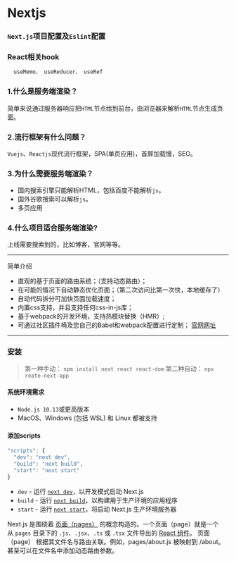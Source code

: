 # Nextjs

### `Next.js`项目配置及`Eslint`配置

### React相关hook
```js
  useMemo、 useReducer、 useRef
```

### 1.什么是服务端渲染？
 简单来说通过服务器响应把`HTML`节点给到前台，由浏览器来解析`HTML`节点生成页面。

### 2.流行框架有什么问题？
  `Vuejs`、`Reactjs`现代流行框架，SPA(单页应用)，首屏加载慢，SEO。

### 3.为什么需要服务端渲染？
- 国内搜索引擎只能解析HTML，包括百度不能解析`js`。
- 国外谷歌搜索可以解析`js`。
- 多页应用

### 4.什么项目适合服务端渲染?
上线需要搜索到的，比如博客，官网等等。

---
简单介绍
- 直观的基于页面的路由系统；（支持动态路由）；
- 在可能的情况下自动静态优化页面；（第二次访问比第一次快，本地缓存了）
- 自动代码拆分可加快页面加载速度；
- 内置css支持，并且支持任何css-in-js库；
- 基于webpack的开发环境，支持热模块替换（HMR）;
- 可通过社区插件椅及您自己的Babel和webpack配置进行定制；
   [官网网址](https://nextjs.org/docs/getting-started)

--- 
### [安装](https://www.nextjs.cn/docs/getting-started)
>第一种手动： `npm install next react react-dom`
  第二种自动： `npx reate-next-app`

#### 系统环境需求
  - `Node.js 10.13`或更高版本
- MacOS、Windows (包括 WSL) 和 Linux 都被支持

#### 添加scripts
```js
"scripts": {
  "dev": "next dev",
  "build": "next build",
  "start": "next start"
}
```
*   `dev` - 运行 [`next dev`](https://www.nextjs.cn/docs/api-reference/cli#development)，以开发模式启动 Next.js
*   `build` - 运行 [`next build`](https://www.nextjs.cn/docs/api-reference/cli#build)，以构建用于生产环境的应用程序
*   `start` - 运行 [`next start`](https://www.nextjs.cn/docs/api-reference/cli#production)，将启动 Next.js 生产环境服务器

Next.js 是围绕着 [页面（pages）](https://www.nextjs.cn/docs/basic-features/pages) 的概念构造的。一个页面（page）就是一个从 `pages` 目录下的 `.js`、`.jsx`、`.ts` 或 `.tsx` 文件导出的 [React 组件](https://reactjs.org/docs/components-and-props.html)。
页面（page） 根据其文件名与路由关联。例如，pages/about.js 被映射到 /about。甚至可以在文件名中添加动态路由参数。

